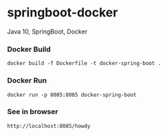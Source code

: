 # springboot-docker
Java 10, SpringBoot, Docker

### Docker Build
`docker build -f Dockerfile -t docker-spring-boot .`

### Docker Run
`docker run -p 8085:8085 docker-spring-boot`

### See in browser
`http://localhost:8085/howdy`
